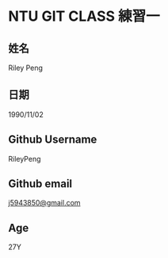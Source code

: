 # NTU GIT CLASS 練習一

姓名
----
Riley Peng

日期
----
1990/11/02

Github Username
---------------
RileyPeng

Github email
---------------
j5943850@gmail.com

Age
---
27Y